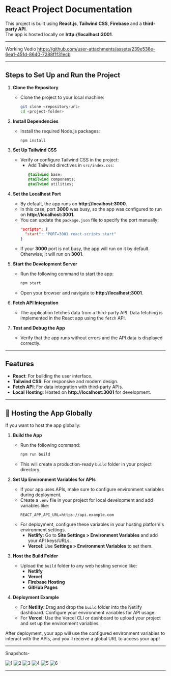 # React Project Documentation  
This project is built using **React.js**, **Tailwind CSS**, **Firebase** and a **third-party API**. <br>
The app is hosted locally on **http://localhost:3001**.  

---
Working Vedio
https://github.com/user-attachments/assets/239e538e-6ea1-451d-8640-7288f1f31ecb

---
## Steps to Set Up and Run the Project  

1. **Clone the Repository**  
   - Clone the project to your local machine:  
     ```bash
     git clone <repository-url>
     cd <project-folder>
     ```  

2. **Install Dependencies**  
   - Install the required Node.js packages:  
     ```bash
     npm install
     ```  

3. **Set Up Tailwind CSS**  
   - Verify or configure Tailwind CSS in the project:  
     - Add Tailwind directives in `src/index.css`:  
       ```css
       @tailwind base;  
       @tailwind components;  
       @tailwind utilities;  
       ```  

4. **Set the Localhost Port**  
   - By default, the app runs on **http://localhost:3000**.  
   - In this case, port **3000** was busy, so the app was configured to run on **http://localhost:3001**.  
   - You can update the `package.json` file to specify the port manually:  
     ```json
     "scripts": {
       "start": "PORT=3001 react-scripts start"
     }
     ```  
   - If your **3000** port is not busy, the app will run on it by default. Otherwise, it will run on **3001**.  

5. **Start the Development Server**  
   - Run the following command to start the app:  
     ```bash
     npm start
     ```  
   - Open your browser and navigate to **http://localhost:3001**.  

6. **Fetch API Integration**  
   - The application fetches data from a third-party API. Data fetching is implemented in the React app using the `fetch` API.  

7. **Test and Debug the App**  
   - Verify that the app runs without errors and the API data is displayed correctly.  

---

## Features  
- **React**: For building the user interface.  
- **Tailwind CSS**: For responsive and modern design.  
- **Fetch API**: For data integration with third-party APIs.  
- **Local Hosting**: Hosted on **http://localhost:3001** for development.  

---

## 🚀 Hosting the App Globally  

If you want to host the app globally:  

1. **Build the App**  
   - Run the following command:  
     ```bash
     npm run build
     ```  
   - This will create a production-ready `build` folder in your project directory.  

2. **Set Up Environment Variables for APIs**  
   - If your app uses APIs, make sure to configure environment variables during deployment.  
   - Create a `.env` file in your project for local development and add variables like:  
     ```env
     REACT_APP_API_URL=https://api.example.com
     ```  
   - For deployment, configure these variables in your hosting platform's environment settings.  
     - **Netlify**: Go to **Site Settings > Environment Variables** and add your API keys/URLs.  
     - **Vercel**: Use **Settings > Environment Variables** to set them.  

3. **Host the Build Folder**  
   - Upload the `build` folder to any web hosting service like:  
     - **Netlify**  
     - **Vercel**  
     - **Firebase Hosting**  
     - **GitHub Pages**  

4. **Deployment Example**  
   - For **Netlify**: Drag and drop the `build` folder into the Netlify dashboard. Configure your environment variables for API usage.  
   - For **Vercel**: Use the Vercel CLI or dashboard to upload your project and set up the environment variables.  

After deployment, your app will use the configured environment variables to interact with the APIs, and you’ll receive a global URL to access your app! 

---
Snapshots-

![1](https://github.com/user-attachments/assets/d4fd28c4-c983-45b8-bdec-3faecd41e0eb)
![2](https://github.com/user-attachments/assets/4638797e-d95a-43a1-9aca-bb23739208b8)
![3](https://github.com/user-attachments/assets/823a457b-4391-4ac5-9ea3-0c9aac1e4329)
![4](https://github.com/user-attachments/assets/d33023b0-ae83-4748-91b1-10c656150117)
![5](https://github.com/user-attachments/assets/2b0b7994-76f4-41a8-9c0e-a7a1414e907c)
![6](https://github.com/user-attachments/assets/a7efa82a-379a-469a-8cf1-83e0ce6eae84)

---
